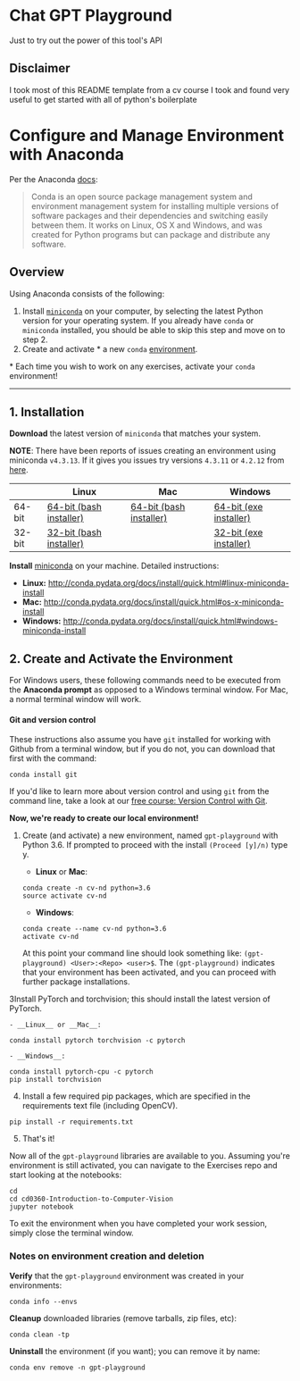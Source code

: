 # Chat GPT Playground

Just to try out the power of this tool's API

## Disclaimer

I took most of this README template from a cv course I took and found very useful to get started with all of python's boilerplate

# Configure and Manage Environment with Anaconda

Per the Anaconda [docs](http://conda.pydata.org/docs):

> Conda is an open source package management system and environment management system
for installing multiple versions of software packages and their dependencies and
switching easily between them. It works on Linux, OS X and Windows, and was created
for Python programs but can package and distribute any software.

## Overview
Using Anaconda consists of the following:

1. Install [`miniconda`](http://conda.pydata.org/miniconda.html) on your computer, by selecting the latest Python version for your operating system. If you already have `conda` or `miniconda` installed, you should be able to skip this step and move on to step 2.
2. Create and activate * a new `conda` [environment](http://conda.pydata.org/docs/using/envs.html).

\* Each time you wish to work on any exercises, activate your `conda` environment!

---

## 1. Installation

**Download** the latest version of `miniconda` that matches your system.

**NOTE**: There have been reports of issues creating an environment using miniconda `v4.3.13`. If it gives you issues try versions `4.3.11` or `4.2.12` from [here](https://repo.continuum.io/miniconda/).

|        | Linux | Mac | Windows | 
|--------|-------|-----|---------|
| 64-bit | [64-bit (bash installer)][lin64] | [64-bit (bash installer)][mac64] | [64-bit (exe installer)][win64]
| 32-bit | [32-bit (bash installer)][lin32] |  | [32-bit (exe installer)][win32]

[win64]: https://repo.continuum.io/miniconda/Miniconda3-latest-Windows-x86_64.exe
[win32]: https://repo.continuum.io/miniconda/Miniconda3-latest-Windows-x86.exe
[mac64]: https://repo.continuum.io/miniconda/Miniconda3-latest-MacOSX-x86_64.sh
[lin64]: https://repo.continuum.io/miniconda/Miniconda3-latest-Linux-x86_64.sh
[lin32]: https://repo.continuum.io/miniconda/Miniconda3-latest-Linux-x86.sh

**Install** [miniconda](http://conda.pydata.org/miniconda.html) on your machine. Detailed instructions:

- **Linux:** http://conda.pydata.org/docs/install/quick.html#linux-miniconda-install
- **Mac:** http://conda.pydata.org/docs/install/quick.html#os-x-miniconda-install
- **Windows:** http://conda.pydata.org/docs/install/quick.html#windows-miniconda-install

## 2. Create and Activate the Environment

For Windows users, these following commands need to be executed from the **Anaconda prompt** as opposed to a Windows terminal window. For Mac, a normal terminal window will work.

#### Git and version control
These instructions also assume you have `git` installed for working with Github from a terminal window, but if you do not, you can download that first with the command:
```
conda install git
```

If you'd like to learn more about version control and using `git` from the command line, take a look at our [free course: Version Control with Git](https://www.udacity.com/course/version-control-with-git--ud123).

**Now, we're ready to create our local environment!**


1. Create (and activate) a new environment, named `gpt-playground` with Python 3.6. If prompted to proceed with the install `(Proceed [y]/n)` type y.

    - __Linux__ or __Mac__:
   ```
   conda create -n cv-nd python=3.6
   source activate cv-nd
   ```
    - __Windows__:
   ```
   conda create --name cv-nd python=3.6
   activate cv-nd
   ```

   At this point your command line should look something like: `(gpt-playground) <User>:<Repo> <user>$`. The `(gpt-playground)` indicates that your environment has been activated, and you can proceed with further package installations.

3Install PyTorch and torchvision; this should install the latest version of PyTorch.

    - __Linux__ or __Mac__:
   ```
   conda install pytorch torchvision -c pytorch 
   ```
    - __Windows__:
   ```
   conda install pytorch-cpu -c pytorch
   pip install torchvision
   ```

4. Install a few required pip packages, which are specified in the requirements text file (including OpenCV).
```
pip install -r requirements.txt
```

5. That's it!

Now all of the `gpt-playground` libraries are available to you. Assuming you're environment is still activated, you can navigate to the Exercises repo and start looking at the notebooks:

```
cd
cd cd0360-Introduction-to-Computer-Vision
jupyter notebook
```

To exit the environment when you have completed your work session, simply close the terminal window.


### Notes on environment creation and deletion

**Verify** that the `gpt-playground` environment was created in your environments:

```
conda info --envs
```

**Cleanup** downloaded libraries (remove tarballs, zip files, etc):

```
conda clean -tp
```

**Uninstall** the environment (if you want); you can remove it by name:

```
conda env remove -n gpt-playground
```
